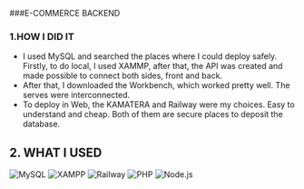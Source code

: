 ###E-COMMERCE BACKEND

### 1.HOW I DID IT
- I used MySQL and searched the places where I could deploy safely. Firstly, to do local, I used XAMMP, after that, the API was created and made possible to connect both sides, front and back.
- After that, I downloaded the Workbench, which worked pretty well. The serves were interconnected.
- To deploy in Web, the KAMATERA and Railway were my choices. Easy to understand and cheap. Both of them are secure places to deposit the database.

## 2. WHAT I USED

![MySQL](https://img.shields.io/badge/-MySQL-333333?style=flat&logo=mysql)
![XAMPP](https://img.shields.io/badge/-XAMPP-333333?style=flat&logo=xampp&logoColor=FB7A24)
![Railway](https://img.shields.io/badge/-Railway-333333?style=flat&logo=railway)
![PHP](https://img.shields.io/badge/-PHP-333333?style=flat&logo=PHP)
![Node.js](https://img.shields.io/badge/-Node.js-333333?style=flat&logo=Node.js)

